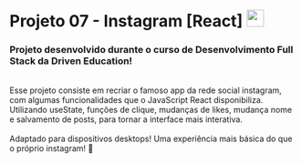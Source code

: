 # Projeto 07 - Instagram [React] <img src="https://seeklogo.com/images/I/instagram-new-2022-logo-AD8350AD3C-seeklogo.com.png" width = "30px"/>
<h3> Projeto desenvolvido durante o curso de Desenvolvimento Full Stack da Driven Education! </h3>
<br>
Esse projeto consiste em recriar o famoso app da rede social instagram, com algumas funcionalidades que o JavaScript React disponibiliza. Utilizando useState, funções de clique, mudanças de likes, mudança nome e salvamento de posts, para tornar a interface mais interativa.
<br>
<br>
Adaptado para dispositivos desktops! Uma experiência mais básica do que o próprio instagram! 📸
